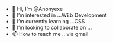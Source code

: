 - 👋 Hi, I’m @Anonyexe
- 👀 I’m interested in ...WEb Development
- 🌱 I’m currently learning ...CSS
- 💞️ I’m looking to collaborate on ...
- 📫 How to reach me ..
via gmail

<!---
Anonyexe/Anonyexe is a ✨ special ✨ repository because its `README.md` (this file) appears on your GitHub profile.
You can click the Preview link to take a look at your changes.
--->
